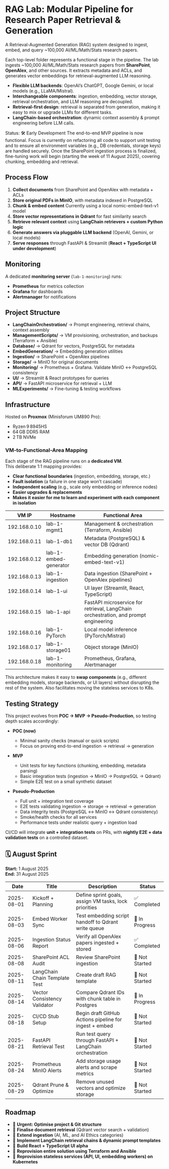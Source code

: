 # RAG Lab: Modular Pipeline for Research Paper Retrieval & Generation  

A Retrieval-Augmented Generation (RAG) system designed to ingest, embed, and query ~100,000 AI/ML/Math/Stats research papers.

Each top-level folder represents a functional stage in the pipeline. The lab ingests ~100,000 AI/ML/Math/Stats research papers from **SharePoint**, **OpenAlex**, and other sources. It extracts metadata and ACLs, and generates vector embeddings for retrieval-augmented LLM reasoning.  

- **Flexible LLM backends**: OpenAI’s ChatGPT, Google Gemini, or local models (e.g., LLaMA/Mistral).  
- **Interchangeable components**: ingestion, embedding, vector storage, retrieval orchestration, and LLM reasoning are decoupled.  
- **Retrieval-first design**: retrieval is separated from generation, making it easy to mix or upgrade LLMs for different tasks.  
- **LangChain-based orchestration**: dynamic context assembly & prompt engineering before LLM calls.  

Status: 🛠️ Early Development
The end-to-end MVP pipeline is now functional. Focus is currently on refactoring all code to support unit testing and to ensure all environment variables (e.g., DB credentials, storage keys) are handled securely. Once the SharePoint ingestion process is finalized, fine-tuning work will begin (starting the week of 11 August 2025), covering chunking, embedding and retrieval.

## Process Flow  

1. **Collect documents** from SharePoint and OpenAlex with metadata + ACLs  
2. **Store original PDFs in MinIO**, with metadata indexed in PostgreSQL  
3. **Chunk & embed content** Currently using a local nomic-embed-text-v1 model 
4. **Store vector representations in Qdrant** for fast similarity search  
5. **Retrieve relevant context** using **LangChain retrievers + custom Python logic**  
7. **Generate answers via pluggable LLM backend** (OpenAI, Gemini, or local models)  
8. **Serve responses** through FastAPI & Streamlit (**React + TypeScript UI under development**)  

## Monitoring  

A dedicated **monitoring server** (`lab-1-monitoring`) runs:  
- **Prometheus** for metrics collection  
- **Grafana** for dashboards  
- **Alertmanager** for notifications  

## Project Structure  

- **LangChainOrchestration/** → Prompt engineering, retrieval chains, context assembly  
- **ManagementScripts/** → VM provisioning, orchestration, and backups (Terraform + Ansible)  
- **Database/** → Qdrant for vectors, PostgreSQL for metadata  
- **EmbedGeneration/** → Embedding generation utilities  
- **Ingestion/** → SharePoint + OpenAlex pipelines  
- **Storage/** → MinIO for original documents  
- **Monitoring/** → Prometheus + Grafana. Validate MinIO ↔ PostgreSQL consistency  
- **UI/** → Streamlit & React prototypes for queries  
- **API/** → FastAPI microservice for retrieval + LLM  
- **MLExperiments/** → Fine-tuning & testing workflows  

## Infrastructure  

Hosted on **Proxmox** (Minisforum UM890 Pro):  
- Ryzen 9 8945HS  
- 64 GB DDR5 RAM  
- 2 TB NVMe  

### VM-to-Functional-Area Mapping  

Each stage of the RAG pipeline runs on a **dedicated VM**.  
This deliberate 1:1 mapping provides:  
- **Clear functional boundaries** (ingestion, embedding, storage, etc.)  
- **Fault isolation** (a failure in one stage won’t cascade)  
- **Independent scaling** (e.g., scale only embedding or inference nodes)  
- **Easier upgrades & replacements**  
- **Makes it easier for me to learn and experiment with each component in isolation**  

| VM IP         | Hostname            | Functional Area             |
|---------------|--------------------|-----------------------------|
| 192.168.0.10  | lab-1-mgmt1        | Management & orchestration (Terraform, Ansible) |
| 192.168.0.11  | lab-1-db1          | Metadata (PostgreSQL) & vector DB (Qdrant) |
| 192.168.0.12  | lab-1-embed-generator | Embedding generation (nomic-embed-text-v1) |
| 192.168.0.13  | lab-1-ingestion    | Data ingestion (SharePoint + OpenAlex pipelines) |
| 192.168.0.14  | lab-1-ui           | UI layer (Streamlit, React, TypeScript) |
| 192.168.0.15  | lab-1-api          | FastAPI microservice for retrieval, LangChain orchestration, and prompt engineering  |
| 192.168.0.16  | lab-1-PyTorch      | Local model inference (PyTorch/Mistral) |
| 192.168.0.17  | lab-1-storage01    | Object storage (MinIO) |
| 192.168.0.18  | lab-1-monitoring   | Prometheus, Grafana, Alertmanager |

This architecture makes it easy to **swap components** (e.g., different embedding models, storage backends, or UI layers) without disrupting the rest of the system. Also facilitates moving the stateless services to K8s.

## Testing Strategy  

This project evolves from **POC → MVP → Pseudo-Production**, so testing depth scales accordingly:  

- **POC (now)**  
  - Minimal sanity checks (manual or quick scripts)  
  - Focus on proving end-to-end ingestion → retrieval → generation  

- **MVP**  
  - Unit tests for key functions (chunking, embedding, metadata parsing)  
  - Basic integration tests (ingestion → MinIO → PostgreSQL → Qdrant)  
  - Simple E2E test on a small synthetic dataset  

- **Pseudo-Production**  
  - Full unit + integration test coverage  
  - E2E tests validating ingestion → storage → retrieval → generation  
  - Data integrity tests (PostgreSQL ↔ MinIO ↔ Qdrant consistency)  
  - Smoke/health checks for all services  
  - Performance tests under realistic query + ingestion load  

CI/CD will integrate **unit + integration tests** on PRs, with **nightly E2E + data validation tests** on a controlled dataset.  

## 🗓️ August Sprint  
**Start:** 1 August 2025  
**End:** 31 August 2025  

| Date         | Title                          | Description                                              | Status       |
|--------------|--------------------------------|----------------------------------------------------------|--------------|
| 2025-08-01   | Kickoff + Planning             | Define sprint goals, assign VM tasks, lock priorities    | ✅ Completed |
| 2025-08-03   | Embed Worker Sync              | Test embedding script handoff to Qdrant write queue      | 🚧 In Progress |
| 2025-08-06   | Ingestion Status Report        | Verify all OpenAlex papers ingested + stored        | ✅ Completed |
| 2025-08-08   | SharePoint ACL Audit           | Review SharePoint ingestion                        | 🔲 Not Started |
| 2025-08-11   | LangChain Chain Template Test  | Create draft RAG template                                | 🔲 Not Started |
| 2025-08-14   | Vector Consistency Validator   | Compare Qdrant IDs with chunk table in Postgres          | 🚧 In Progress |
| 2025-08-18   | CI/CD Stub Setup               | Begin draft GitHub Actions pipeline for ingest + embed   | 🔲 Not Started |
| 2025-08-21   | FastAPI Retrieval Test         | Run test query through FastAPI + LangChain orchestration | 🔲 Not Started |
| 2025-08-24   | Prometheus MinIO Alerts        | Add storage usage alerts and scrape metrics              | 🔲 Not Started |
| 2025-08-29   | Qdrant Prune & Optimize        | Remove unused vectors and optimize storage               | 🔲 Not Started |

## Roadmap  

- 🔄 **Urgent: Optimise project & Git structure**  
- 🔄 **Finalise document retrieval** (Qdrant vector search + validation)  
- 🔄 **Extend ingestion** (AI, ML, and AI Ethics categories)  
- 📝 **Implement LangChain retrieval chains & dynamic prompt templates**  
- 📝 **Build React + TypeScript UI alpha**  
- 📝 **Reprovision entire solution using Terraform and Ansible**  
- 📝 **Reprovision stateless services (API, UI, embedding workers) on Kubernetes**
